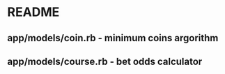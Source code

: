 # README

## app/models/coin.rb - minimum coins argorithm
## app/models/course.rb - bet odds calculator
